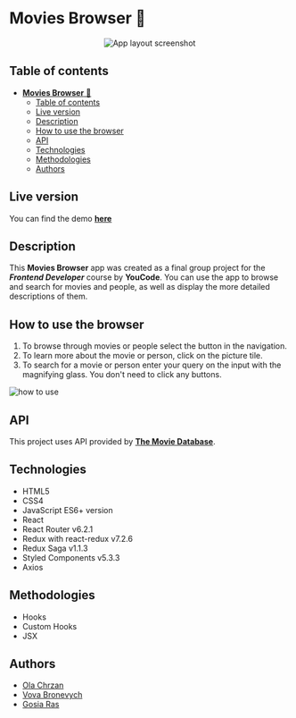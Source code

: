 # **Movies Browser** 🎥

<p align="center"><img src="https://raw.githubusercontent.com/olachrzan/movies-browser/main/public/app-screenshot.jpg" alt="App layout screenshot"></p>


## Table of contents
- [**Movies Browser** 🎥](#movies-browser-)
  - [Table of contents](#table-of-contents)
  - [Live version](#live-version)
  - [Description](#description)
  - [How to use the browser](#how-to-use-the-browser)
  - [API](#api)
  - [Technologies](#technologies)
  - [Methodologies](#methodologies)
  - [Authors](#authors)
## Live version

You can find the demo [**here**](https://olachrzan.github.io/movies-browser/)

## Description

This **Movies Browser** app was created as a final group project for the ***Frontend Developer*** course by **YouCode**.
You can use the app to browse and search for movies and people, as well as display the more detailed descriptions of them.

## How to use the browser

1. To browse through movies or people select the button in the navigation.
2. To learn more about the movie or person, click on the picture tile.
3. To search for a movie or person enter your query on the input with the magnifying glass. You don't need to click any buttons.

![how to use](https://i.ibb.co/x3NKwWq/Movies-Browser2.gif)

## API

This project uses API provided by [**The Movie Database**](https://www.themoviedb.org/).

## Technologies

- HTML5
- CSS4
- JavaScript ES6+ version
- React
- React Router v6.2.1
- Redux with react-redux v7.2.6
- Redux Saga v1.1.3
- Styled Components v5.3.3
- Axios

## Methodologies

- Hooks
- Custom Hooks
- JSX

## Authors

- [Ola Chrzan](https://github.com/olachrzan)
- [Vova Bronevych](https://github.com/Vov4ukz53)
- [Gosia Ras](https://github.com/Gosia-Ras)
